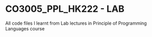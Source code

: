 # CO3005_PPL_HK222 - LAB
All code files I learnt from Lab lectures in Principle of Programming Languages course
